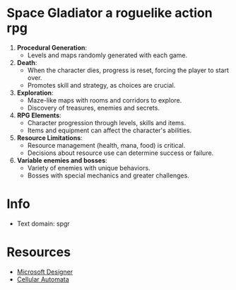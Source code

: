 # Space Gladiator a roguelike action rpg

1. **Procedural Generation**:
   - Levels and maps randomly generated with each game.
2. **Death**:
   - When the character dies, progress is reset, forcing the player to start over.
   - Promotes skill and strategy, as choices are crucial.
3. **Exploration**:
   - Maze-like maps with rooms and corridors to explore.
   - Discovery of treasures, enemies and secrets.
4. **RPG Elements**:
   - Character progression through levels, skills and items.
   - Items and equipment can affect the character's abilities.
5. **Resource Limitations**:
   - Resource management (health, mana, food) is critical.
   - Decisions about resource use can determine success or failure.
6. **Variable enemies and bosses**:
   - Variety of enemies with unique behaviors.
   - Bosses with special mechanics and greater challenges.

# Info

- Text domain: spgr

# Resources

- [Microsoft Designer](https://designer.microsoft.com/image-creator)
- [Cellular Automata](https://excaliburjs.com/blog/Cellular%20Automata/)
